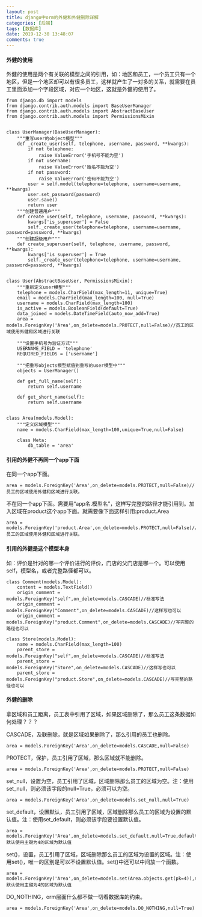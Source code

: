 ```yaml
---
layout: post
title: django中orm的外健和外健删除详解
categories: [后端]
tags: [数据库]
date: 2019-12-30 13:48:07
comments: true
---
```



#### 外健的使用

外健的使用是两个有关联的模型之间的引用，如：地区和员工，一个员工只有一个地区，但是一个地区却可以有很多员工，这样就产生了一对多的关系，就需要在员工里面添加一个字段区域，对应一个地区，这就是外健的使用了。

```
from django.db import models
from django.contrib.auth.models import BaseUserManager
from django.contrib.auth.models import AbstractBaseUser
from django.contrib.auth.models import PermissionsMixin


class UserManager(BaseUserManager):
    """重写user的object模型"""
    def _create_user(self, telephone, username, password, **kwargs):
        if not telephone:
            raise ValueError('手机号不能为空')
        if not username:
            raise ValueError('姓名不能为空')
        if not password:
            raise ValueError('密码不能为空')
        user = self.model(telephone=telephone, username=username, **kwargs)
        user.set_password(password)
        user.save()
        return user
    """创建普通用户"""
    def create_user(self, telephone, username, password, **kwargs):
        kwargs['is_superuser'] = False
        self._create_user(telephone=telephone, username=username, password=password, **kwargs)
    """创建超级用户"""
    def create_superuser(self, telephone, username, password, **kwargs):
        kwargs['is_superuser'] = True
        self._create_user(telephone=telephone, username=username, password=password, **kwargs)


class User(AbstractBaseUser, PermissionsMixin):
    """重新定义user模型"""
    telephone = models.CharField(max_length=11, unique=True)
    email = models.CharField(max_length=100, null=True)
    username = models.CharField(max_length=100)
    is_active = models.BooleanField(default=True)
    data_joined = models.DateTimeField(auto_now_add=True)
    area = models.ForeignKey('Area',on_delete=models.PROTECT,null=False)//员工的区域使用外健和区域进行关联

    """设置手机号为验证方式"""
    USERNAME_FIELD = 'telephone'
    REQUIRED_FIELDS = ['username']

    """把重写objects模型赋值到重写的user模型中"""
    objects = UserManager()

    def get_full_name(self):
        return self.username

    def get_short_name(self):
        return self.username


class Area(models.Model):
    """定义区域模型"""
    name = models.CharField(max_length=100,unique=True,null=False)

    class Meta:
        db_table = 'area'

```


#### 引用的外健不再同一个app下面

在同一个app下面。

```
area = models.ForeignKey('Area',on_delete=models.PROTECT,null=False)//员工的区域使用外健和区域进行关联。
```

不在同一个app下面。需要用“app名.模型名”，这样写完整的路径才能引用到。加入区域在product这个app下面。就需要像下面这样引用:product.Area

```
area = models.ForeignKey('product.Area',on_delete=models.PROTECT,null=False)//员工的区域使用外健和区域进行关联。
```


#### 引用的外健是这个模型本身

如：评价是针对的哪一个评价进行的评价，门店的父门店是哪一个。可以使用self，模型名，或者完整路径都可以。


```
class Comment(models.Model):
    content = models.TextField()
    origin_comment = models.ForeignKey("self",on_delete=models.CASCADE)//标准写法
    origin_comment = models.ForeignKey("Comment",on_delete=models.CASCADE)//这样写也可以
    origin_comment = models.ForeignKey("product.Comment",on_delete=models.CASCADE)//写完整的路径也可以

```

```
class Store(models.Model):
    name = models.CharField(max_length=100)
    parent_store = models.ForeignKey("self",on_delete=models.CASCADE)//标准写法
    parent_store = models.ForeignKey("Store",on_delete=models.CASCADE)//这样写也可以
    parent_store = models.ForeignKey("product.Store",on_delete=models.CASCADE)//写完整的路径也可以

```


#### 外健的删除

拿区域和员工距离，员工表中引用了区域，如果区域删除了，那么员工这条数据如何处理？？？

CASCADE，及联删除，就是区域如果删除了，那么引用的员工也删除。
```
area = models.ForeignKey('Area',on_delete=models.CASCADE,null=False)
```

PROTECT，保护，员工引用了区域，那么区域就不能删除。
```
area = models.ForeignKey('Area',on_delete=models.PROTECT,null=False)
```

set_null，设置为空，员工引用了区域，区域删除那么员工的区域为空。注：使用set_null，则必须该字段的null=True，必须可以为空。
```
area = models.ForeignKey('Area',on_delete=models.set_null,null=True)
```

set_default，设置默认，员工引用了区域，区域删除那么员工的区域为设置的默认值。注：使用set_default，则必须该字段要设置默认值。
```
area = models.ForeignKey('Area',on_delete=models.set_default,null=True,default=Area.objects.get(pk=4))//默认使用主键为4的区域为默认值
```

set()，设置，员工引用了区域，区域删除那么员工的区域为设置的区域。注：使用set()，唯一的区别是可以不设置默认值。set()中还可以中间放一个函数。
```
area = models.ForeignKey('Area',on_delete=models.set(Area.objects.get(pk=4)),null=True)//默认使用主键为4的区域为默认值
```

DO_NOTHING，orm层面什么都不做一切看数据库的约束。
```
area = models.ForeignKey('Area',on_delete=models.DO_NOTHING,null=True)
```



















